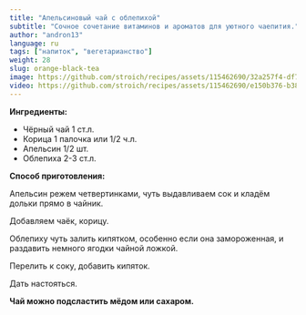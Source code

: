 ```yaml
---
title: "Апельсиновый чай с облепихой"
subtitle: "Сочное сочетание витаминов и ароматов для уютного чаепития."
author: "andron13"
language: ru
tags: ["напиток", "вегетарианство"]
weight: 28
slug: orange-black-tea
image: https://github.com/stroich/recipes/assets/115462690/32a257f4-df7f-4e7a-bff7-ee6fd9080957
video: https://github.com/stroich/recipes/assets/115462690/e150b376-b387-467b-857a-c3226e8994cf
---
```



**Ингредиенты:**

* Чёрный чай 1 ст.л.
* Корица 1 палочка или 1/2 ч.л.
* Апельсин 1/2 шт.
* Облепиха 2-3 ст.л.


**Способ приготовления:**

Апельсин режем четвертинками, чуть выдавливаем сок и кладём дольки прямо в чайник.

Добавляем чаёк, корицу.

Облепиху чуть залить кипятком, особенно если она замороженная, и раздавить немного ягодки чайной ложкой.

Перелить к соку, добавить кипяток.

Дать настояться.

**Чай можно подсластить мёдом или сахаром.**

